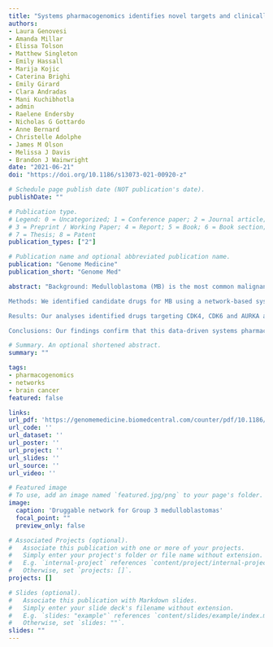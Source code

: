 ```yaml
---
title: "Systems pharmacogenomics identifies novel targets and clinically actionable therapeutics for medulloblastoma"
authors:
- Laura Genovesi
- Amanda Millar
- Elissa Tolson
- Matthew Singleton
- Emily Hassall
- Marija Kojic
- Caterina Brighi
- Emily Girard
- Clara Andradas
- Mani Kuchibhotla
- admin
- Raelene Endersby
- Nicholas G Gottardo
- Anne Bernard
- Christelle Adolphe
- James M Olson
- Melissa J Davis
- Brandon J Wainwright
date: "2021-06-21"
doi: "https://doi.org/10.1186/s13073-021-00920-z"

# Schedule page publish date (NOT publication's date).
publishDate: ""

# Publication type.
# Legend: 0 = Uncategorized; 1 = Conference paper; 2 = Journal article;
# 3 = Preprint / Working Paper; 4 = Report; 5 = Book; 6 = Book section;
# 7 = Thesis; 8 = Patent
publication_types: ["2"]

# Publication name and optional abbreviated publication name.
publication: "Genome Medicine"
publication_short: "Genome Med"

abstract: "Background: Medulloblastoma (MB) is the most common malignant paediatric brain tumour and a leading cause of cancer-related mortality and morbidity. Existing treatment protocols are aggressive in nature resulting in significant neurological, intellectual and physical disabilities for the children undergoing treatment. Thus, there is an urgent need for improved, targeted therapies that minimize these harmful side effects.

Methods: We identified candidate drugs for MB using a network-based systems-pharmacogenomics approach: based on results from a functional genomics screen, we identified a network of interactions implicated in human MB growth regulation. We then integrated drugs and their known mechanisms of action, along with gene expression data from a large collection of medulloblastoma patients to identify drugs with potential to treat MB.

Results: Our analyses identified drugs targeting CDK4, CDK6 and AURKA as strong candidates for MB; all of these genes are well validated as drug targets in other tumour types. We also identified non-WNT MB as a novel indication for drugs targeting TUBB, CAD, SNRPA, SLC1A5, PTPRS, P4HB and CHEK2. Based upon these analyses, we subsequently demonstrated that one of these drugs, the new microtubule stabilizing agent, ixabepilone, blocked tumour growth in vivo in mice bearing patient-derived xenograft tumours of the Sonic Hedgehog and Group 3 subtype, providing the first demonstration of its efficacy in MB.

Conclusions: Our findings confirm that this data-driven systems pharmacogenomics strategy is a powerful approach for the discovery and validation of novel therapeutic candidates relevant to MB treatment, and along with data validating ixabepilone in PDX models of the two most aggressive subtypes of medulloblastoma, we present the network analysis framework as a resource for the field."

# Summary. An optional shortened abstract.
summary: ""

tags:
- pharmacogenomics
- networks
- brain cancer
featured: false

links:
url_pdf: 'https://genomemedicine.biomedcentral.com/counter/pdf/10.1186/s13073-021-00920-z.pdf'
url_code: ''
url_dataset: ''
url_poster: ''
url_project: ''
url_slides: ''
url_source: ''
url_video: ''

# Featured image
# To use, add an image named `featured.jpg/png` to your page's folder. 
image:
  caption: 'Druggable network for Group 3 medulloblastomas'
  focal_point: ""
  preview_only: false

# Associated Projects (optional).
#   Associate this publication with one or more of your projects.
#   Simply enter your project's folder or file name without extension.
#   E.g. `internal-project` references `content/project/internal-project/index.md`.
#   Otherwise, set `projects: []`.
projects: []

# Slides (optional).
#   Associate this publication with Markdown slides.
#   Simply enter your slide deck's filename without extension.
#   E.g. `slides: "example"` references `content/slides/example/index.md`.
#   Otherwise, set `slides: ""`.
slides: ""
---
```

